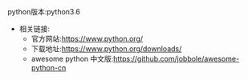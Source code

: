 python版本:python3.6

* 相关链接:
  * 官方网站:https://www.python.org/
  * 下载地址:https://www.python.org/downloads/
  * awesome python 中文版:https://github.com/jobbole/awesome-python-cn



